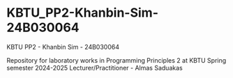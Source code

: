 # KBTU_PP2-Khanbin-Sim-24B030064
KBTU PP2 - Khanbin Sim - 24B030064

Repository for laboratory works in Programming Principles 2 at KBTU
Spring semester 2024-2025
Lecturer/Practitioner - Almas Saduakas
